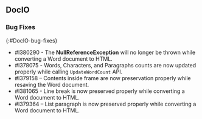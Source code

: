 ## DocIO

### Bug Fixes
{:#DocIO-bug-fixes}

* \#I380290 - The **NullReferenceException** will no longer be thrown while converting a Word document to HTML.
* \#I378075 - Words, Characters, and Paragraphs counts are now updated properly while calling `UpdateWordCount` API.
* \#I379158 – Contents inside frame are now preservation properly while resaving the Word document.
* \#I381065 - Line break is now preserved properly while converting a Word document to HTML.
* \#I379364 – List paragraph is now preserved properly while converting a Word document to HTML.